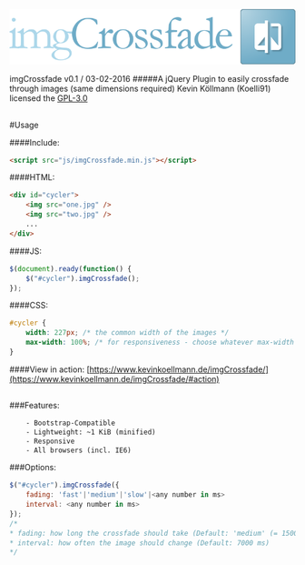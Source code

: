 ![ScreenShot](https://github.com/Koelli91/imgCrossfade/raw/master/tests/banner.png)

imgCrossfade v0.1 / 03-02-2016
#####A jQuery Plugin to easily crossfade through images (same dimensions required)
Kevin Köllmann (Koelli91)
licensed the [GPL-3.0](https://github.com/Koelli91/imgCrossfade/raw/master/LICENSE)
## 
#Usage

####Include:
```html
<script src="js/imgCrossfade.min.js"></script>
```

####HTML:
```html
<div id="cycler">
	<img src="one.jpg" />
	<img src="two.jpg" />
	...
</div>
```

####JS:
```js
$(document).ready(function() {
	$("#cycler").imgCrossfade();
});
```

####CSS:
```css
#cycler {
	width: 227px; /* the common width of the images */
	max-width: 100%; /* for responsiveness - choose whatever max-width you'd like */
}
```

####View in action:
[https://www.kevinkoellmann.de/imgCrossfade/](https://www.kevinkoellmann.de/imgCrossfade/#action)
## 
###Features:
```
	- Bootstrap-Compatible
	- Lightweight: ~1 KiB (minified)
	- Responsive
	- All browsers (incl. IE6)
```
 
###Options:
```js
$("#cycler").imgCrossfade({
	fading: 'fast'|'medium'|'slow'|<any number in ms>
	interval: <any number in ms>
});
/*
* fading: how long the crossfade should take (Default: 'medium' (= 1500 ms))
* interval: how often the image should change (Default: 7000 ms)
*/
```

